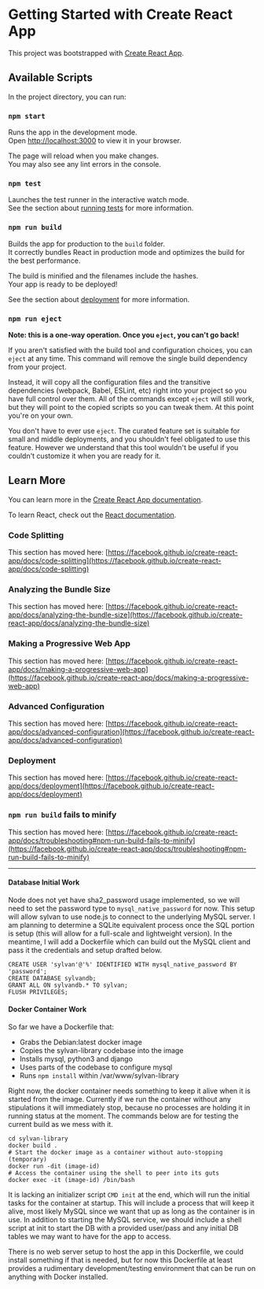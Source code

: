 # Getting Started with Create React App

This project was bootstrapped with [Create React App](https://github.com/facebook/create-react-app).

## Available Scripts

In the project directory, you can run:

### `npm start`

Runs the app in the development mode.\
Open [http://localhost:3000](http://localhost:3000) to view it in your browser.

The page will reload when you make changes.\
You may also see any lint errors in the console.

### `npm test`

Launches the test runner in the interactive watch mode.\
See the section about [running tests](https://facebook.github.io/create-react-app/docs/running-tests) for more information.

### `npm run build`

Builds the app for production to the `build` folder.\
It correctly bundles React in production mode and optimizes the build for the best performance.

The build is minified and the filenames include the hashes.\
Your app is ready to be deployed!

See the section about [deployment](https://facebook.github.io/create-react-app/docs/deployment) for more information.

### `npm run eject`

**Note: this is a one-way operation. Once you `eject`, you can't go back!**

If you aren't satisfied with the build tool and configuration choices, you can `eject` at any time. This command will remove the single build dependency from your project.

Instead, it will copy all the configuration files and the transitive dependencies (webpack, Babel, ESLint, etc) right into your project so you have full control over them. All of the commands except `eject` will still work, but they will point to the copied scripts so you can tweak them. At this point you're on your own.

You don't have to ever use `eject`. The curated feature set is suitable for small and middle deployments, and you shouldn't feel obligated to use this feature. However we understand that this tool wouldn't be useful if you couldn't customize it when you are ready for it.

## Learn More

You can learn more in the [Create React App documentation](https://facebook.github.io/create-react-app/docs/getting-started).

To learn React, check out the [React documentation](https://reactjs.org/).

### Code Splitting

This section has moved here: [https://facebook.github.io/create-react-app/docs/code-splitting](https://facebook.github.io/create-react-app/docs/code-splitting)

### Analyzing the Bundle Size

This section has moved here: [https://facebook.github.io/create-react-app/docs/analyzing-the-bundle-size](https://facebook.github.io/create-react-app/docs/analyzing-the-bundle-size)

### Making a Progressive Web App

This section has moved here: [https://facebook.github.io/create-react-app/docs/making-a-progressive-web-app](https://facebook.github.io/create-react-app/docs/making-a-progressive-web-app)

### Advanced Configuration

This section has moved here: [https://facebook.github.io/create-react-app/docs/advanced-configuration](https://facebook.github.io/create-react-app/docs/advanced-configuration)

### Deployment

This section has moved here: [https://facebook.github.io/create-react-app/docs/deployment](https://facebook.github.io/create-react-app/docs/deployment)

### `npm run build` fails to minify

This section has moved here: [https://facebook.github.io/create-react-app/docs/troubleshooting#npm-run-build-fails-to-minify](https://facebook.github.io/create-react-app/docs/troubleshooting#npm-run-build-fails-to-minify)

---

#### Database Initial Work

Node does not yet have sha2_password usage implemented, so we will need to set the password type to `mysql_native_password` for now.
This setup will allow sylvan to use node.js to connect to the underlying MySQL server. I am planning to determine a SQLite equivalent process once the SQL portion is setup (this will allow for a full-scale and lightweight version). In the meantime, I will add a Dockerfile which can build out the MySQL client and pass it the credentials and setup drafted below.

```
CREATE USER 'sylvan'@'%' IDENTIFIED WITH mysql_native_password BY 'password';
CREATE DATABASE sylvandb;
GRANT ALL ON sylvandb.* TO sylvan;
FLUSH PRIVILEGES;
```

#### Docker Container Work

So far we have a Dockerfile that:
- Grabs the Debian:latest docker image
- Copies the sylvan-library codebase into the image
- Installs mysql, python3 and django
- Uses parts of the codebase to configure mysql
- Runs `npm install` within /var/www/sylvan-library

Right now, the docker container needs something to keep it alive when it is started from the image. Currently if we run the container without any stipulations it will immediately stop, because no processes are holding it in running status at the moment. The commands below are for testing the current build as we mess with it.

```
cd sylvan-library
docker build .
# Start the docker image as a container without auto-stopping (temporary)
docker run -dit (image-id)
# Access the container using the shell to peer into its guts
docker exec -it (image-id) /bin/bash
```

It is lacking an initializer script `CMD init` at the end, which will run the initial tasks for the container at startup. This will include a process that will keep it alive, most likely MySQL since we want that up as long as the container is in use.
In addition to starting the MySQL service, we should include a shell script at init to start the DB with a provided user/pass and any initial DB tables we may want to have for the app to access.

There is no web server setup to host the app in this Dockerfile, we could install something if that is needed, but for now this Dockerfile at least provides a rudimentary development/testing environment that can be run on anything with Docker installed.